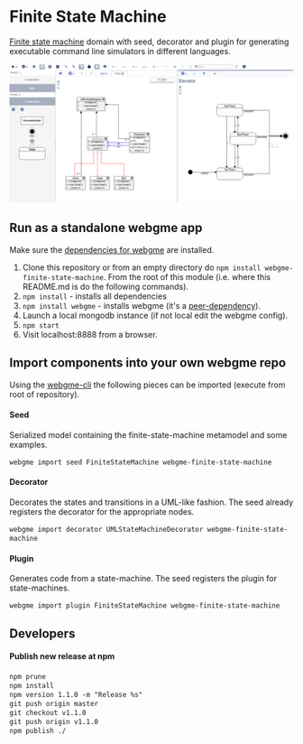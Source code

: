 # Finite State Machine
[Finite state machine](https://en.wikipedia.org/wiki/Finite-state_machine) domain with seed, decorator and plugin for generating executable command line simulators in different languages.

![Finite-state-machine](img/example.png "Metamodel and a simple elevator")

## Run as a standalone webgme app
Make sure the [dependencies for webgme](https://github.com/webgme/webgme/blob/master/README.md#dependencies) are installed.
 1. Clone this repository or from an empty directory do `npm install webgme-finite-state-machine`. From the root of this module (i.e. where this README.md is do the following commands).
 2. `npm install` - installs all dependencies
 3. `npm install webgme` - installs webgme (it's a [peer-dependency](https://nodejs.org/en/blog/npm/peer-dependencies/)).
 4. Launch a local mongodb instance (if not local edit the webgme config).
 5. `npm start`
 6. Visit localhost:8888 from a browser.

## Import components into your own webgme repo
Using the [webgme-cli](https://github.com/webgme/webgme-cli) the following pieces can be imported (execute from root of repository).

#### Seed
Serialized model containing the finite-state-machine metamodel and some examples.
```
webgme import seed FiniteStateMachine webgme-finite-state-machine
```
#### Decorator
Decorates the states and transitions in a UML-like fashion. The seed already registers the decorator for the appropriate nodes.
```
webgme import decorator UMLStateMachineDecorator webgme-finite-state-machine
```
#### Plugin
Generates code from a state-machine. The seed registers the plugin for state-machines.
```
webgme import plugin FiniteStateMachine webgme-finite-state-machine
```

## Developers

#### Publish new release at npm
 ```
 npm prune
 npm install
 npm version 1.1.0 -m "Release %s"
 git push origin master
 git checkout v1.1.0
 git push origin v1.1.0
 npm publish ./
 ```
